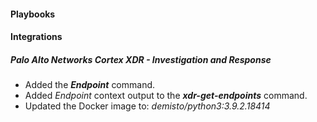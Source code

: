 
#### Playbooks
#### Integrations
##### Palo Alto Networks Cortex XDR - Investigation and Response
- Added the ***Endpoint*** command.
- Added *Endpoint* context output to the ***xdr-get-endpoints*** command.
- Updated the Docker image to: *demisto/python3:3.9.2.18414*